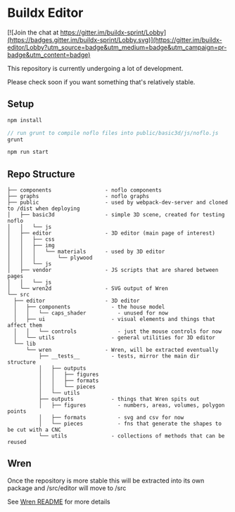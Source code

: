 # Buildx Editor

[![Join the chat at https://gitter.im/buildx-sprint/Lobby](https://badges.gitter.im/buildx-sprint/Lobby.svg)](https://gitter.im/buildx-editor/Lobby?utm_source=badge&utm_medium=badge&utm_campaign=pr-badge&utm_content=badge)

This repository is currently undergoing a lot of development.

Please check soon if you want something that's relatively stable.

## Setup

```javascript
npm install

// run grunt to compile noflo files into public/basic3d/js/noflo.js
grunt

npm run start
```

## Repo Structure

```
├── components                 - noflo components
├── graphs                     - noflo graphs
├── public                     - used by webpack-dev-server and cloned to /dist when deploying
│   ├── basic3d                - simple 3D scene, created for testing noflo
│   │   └── js
│   ├── editor                 - 3D editor (main page of interest)
│   │   ├── css
│   │   ├── img
│   │   │   └── materials      - used by 3D editor
│   │   │       └── plywood
│   │   └── js
│   ├── vendor                 - JS scripts that are shared between pages
│   │   └── js
│   └── wren2d                 - SVG output of Wren
└── src
  ├── editor                   - 3D editor
  │   ├── components             - the house model
  │   │   └── caps_shader          - unused for now
  │   ├── ui                     - visual elements and things that affect them
  │   │   └── controls             - just the mouse controls for now
  │   └── utils                  - general utilities for 3D editor
  └── lib
      └── wren                 - Wren, will be extracted eventually
          ├── __tests__          - tests, mirror the main dir structure
          │   ├── outputs
          │   │   ├── figures
          │   │   ├── formats
          │   │   └── pieces
          │   └── utils
          ├── outputs            - things that Wren spits out
          │   ├── figures          - numbers, areas, volumes, polygon points
          │   ├── formats          - svg and csv for now
          │   └── pieces           - fns that generate the shapes to be cut with a CNC
          └── utils              - collections of methods that can be reused
```

## Wren

Once the repository is more stable this will be extracted into its own package and /src/editor will move to /src

See [Wren README](src/lib/wren/README.md) for more details
